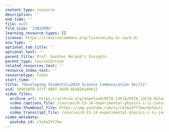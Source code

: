 ```yaml
---
content_type: resource
description: ''
end_time: ''
file: null
file_size: '13022092'
learning_resource_types: []
license: https://creativecommons.org/licenses/by-nc-sa/4.0/
ocw_type: ''
optional_tab_title: ''
optional_text: ''
parent_title: Prof. Gunther Roland's Insights
parent_type: CourseSection
related_resources_text: ''
resource_index_text: ''
resourcetype: Video
start_time: ''
title: "Developing Students\u2019 Science Communication Skills"
uid: 309e50f8-5fff-4007-3d58-b5e826ad4b11
video_files:
  archive_url: https://archive.org/download/MIT8.13F16/MIT8_13F16_Roland_Science_Communication_Skills_300k.mp4
  video_captions_file: /courses/8-13-14-experimental-physics-i-ii-junior-lab-fall-2016-spring-2017/b750c721164c51ee9cdef9eea04cde45_3032016.vtt
  video_thumbnail_file: https://img.youtube.com/vi/c5zGa2Yt7mw/default.jpg
  video_transcript_file: /courses/8-13-14-experimental-physics-i-ii-junior-lab-fall-2016-spring-2017/e0866dfd2cb944d91cd828b6b09c03f5_3032016.pdf
video_metadata:
  youtube_id: c5zGa2Yt7mw
---
```

